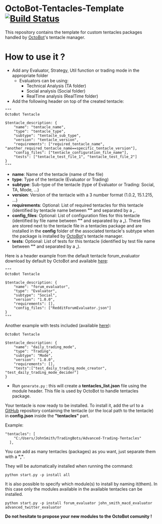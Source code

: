 # OctoBot-Tentacles-Template [![Build Status](https://api.travis-ci.org/Drakkar-Software/OctoBot-Tentacles-Template.svg?branch=master)](https://travis-ci.org/Drakkar-Software/OctoBot-Tentacles-Template)
This repository contains the template for custom tentacles packages handled by [OctoBot](https://github.com/Drakkar-Software/OctoBot)'s tentacle manager.

# How to use it ?

* Add any Evaluator, Strategy, Util function or trading mode in the appropriate folder
  * Evaluators can be using: 
    * Technical Analysis (TA folder)
    * Social analysis (Social folder) 
    * RealTime analysis (RealTime folder)
* Add the following header on top of the created tentacle:
```
"""
OctoBot Tentacle

$tentacle_description: {
    "name": "tentacle_name",
    "type": "tentacle_type",
    "subtype": "tentacle_sub_type",
    "version": "tentacle_version",
    "requirements": ["required_tentacle_name", "another_required_tentacle_name==specific_tentacle_version"],
    "config_files": ["tentacle_configuration_file_name"],
    "tests": ["tentacle_test_file_1", "tentacle_test_file_2"]
}
"""
```
* **name**: Name of the tentacle (name of the file)
* **type**: Type of the tentacle (Evaluator or Trading)
* **subtype**: Sub-type of the tentacle (type of Evaluator or Trading: Social, TA, Mode, ...)
* **version**: Version of the tentacle with a 3 number format (1.0.2, 15.1.215, ...)
* **requirements**: Optional: List of required tentacles for this tentacle (identified by tentacle name between **""** and separated by a **,**.
* **config_files**: Optional: List of configuration files for this tentacle (identified by file name between **""** and separated by a **,**). These files are stored next to the tentacle file in a tentacles package and are installed in the **config** folder of the associated tentacle's subtype when the package is installed by [OctoBot](https://github.com/Drakkar-Software/OctoBot)'s tentacle manager.
* **tests**: Optional: List of tests for this tentacle (identified by test file name between **""** and separated by a **,**).

Here is a header example from the default tentacle forum_evaluator download by default by OctoBot and available [here](https://github.com/Drakkar-Software/OctoBot-Tentacles/blob/master/Social/forum_evaluator.py):
```
"""
OctoBot Tentacle

$tentacle_description: {
    "name": "forum_evaluator",
    "type": "Evaluator",
    "subtype": "Social",
    "version": "1.0.0",
    "requirements": [],
    "config_files": ["RedditForumEvaluator.json"]
}
"""
```
Another example with tests included (available [here](https://github.com/Drakkar-Software/OctoBot-Tentacles/blob/master/Trading/Mode/daily_trading_mode.py)): 
```
OctoBot Tentacle

$tentacle_description: {
    "name": "daily_trading_mode",
    "type": "Trading",
    "subtype": "Mode",
    "version": "1.0.0",
    "requirements": [],
    "tests":["test_daily_trading_mode_creator", "test_daily_trading_mode_decider"]
}
```
* Run `generate.py` : this will create a **tentacles_list.json** file using the module header. This file is used by OctoBot to handle tentacles package.

Your tentacle is now ready to be installed. 
To install it, add the url to a [GitHub](https://github.com/) repository containing the tentacle (or the local path to the tentacle) in **config.json** inside the **"tentacles"** part.

Example:
```
"tentacles": [
    "C:/Users/JohnSmith/TradingBots/Advanced-Trading-Tentacles"
  ],
```
You can add as many tentacles (packages) as you want, just separate them with a **","**.

They will be automatically installed when running the command:
```
python start.py -p install all
```
It is also possible to specify which module(s) to install by naming it(them). In this case only the modules available in the available tentacles can be installed.
```
python start.py -p install forum_evaluator john_smith_macd_evaluator advanced_twitter_evaluator
```

**Do not hesitate to propose your new modules to the OctoBot comunity !**
